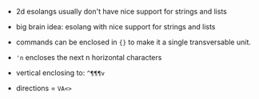 - 2d esolangs usually don't have nice support for strings and lists
- big brain idea: esolang with nice support for strings and lists

- commands can be enclosed in `{}` to make it a single transversable unit. 
- `'n` encloses the next n horizontal characters
- vertical enclosing to: `^¶¶¶v`
- directions = `VA<>`
